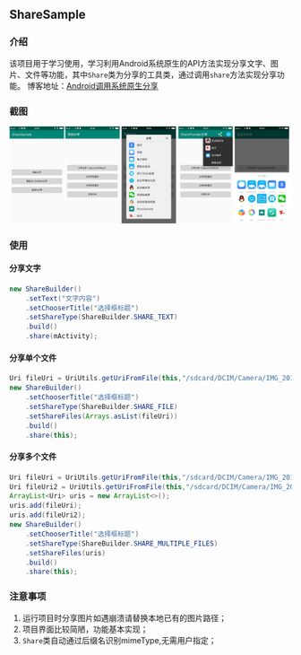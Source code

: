 ## ShareSample

### 介绍
该项目用于学习使用，学习利用Android系统原生的API方法实现分享文字、图片、文件等功能，其中`Share`类为分享的工具类，通过调用`share`方法实现分享功能。
博客地址：[Android调用系统原生分享](http://knowledge.njcwking.cn/2018/10/29/android-system-share/)

### 截图
![截图](./resources/screenshots/截图.jpg)

### 使用
#### 分享文字
```java
new ShareBuilder()
    .setText("文字内容")
    .setChooserTitle("选择框标题")
    .setShareType(ShareBuilder.SHARE_TEXT)
    .build()
    .share(mActivity);
```
#### 分享单个文件
```java
Uri fileUri = UriUtils.getUriFromFile(this,"/sdcard/DCIM/Camera/IMG_20181126_012932.jpg");
new ShareBuilder()
    .setChooserTitle("选择框标题")
    .setShareType(ShareBuilder.SHARE_FILE)
    .setShareFiles(Arrays.asList(fileUri))
    .build()
    .share(this);
```

#### 分享多个文件
```java
Uri fileUri = UriUtils.getUriFromFile(this,"/sdcard/DCIM/Camera/IMG_20181126_012933.jpg");
Uri fileUri2 = UriUtils.getUriFromFile(this,"/sdcard/DCIM/Camera/IMG_20181126_012934.jpg");
ArrayList<Uri> uris = new ArrayList<>();
uris.add(fileUri);
uris.add(fileUri2);
new ShareBuilder()
    .setChooserTitle("选择框标题")
    .setShareType(ShareBuilder.SHARE_MULTIPLE_FILES)
    .setShareFiles(uris)
    .build()
    .share(this);
```

### 注意事项
1. 运行项目时分享图片如遇崩溃请替换本地已有的图片路径；
2. 项目界面比较简陋，功能基本实现；
3. `Share`类自动通过后缀名识别mimeType,无需用户指定；